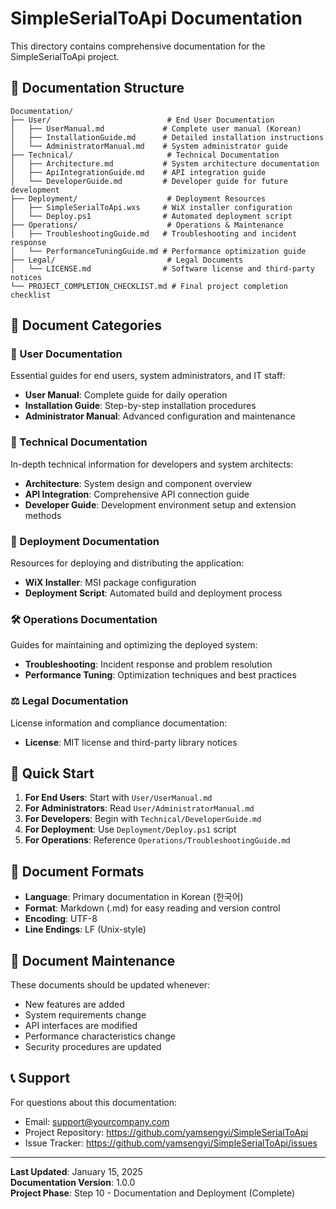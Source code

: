 # SimpleSerialToApi Documentation

This directory contains comprehensive documentation for the SimpleSerialToApi project.

## 📁 Documentation Structure

```
Documentation/
├── User/                          # End User Documentation
│   ├── UserManual.md             # Complete user manual (Korean)
│   ├── InstallationGuide.md      # Detailed installation instructions
│   └── AdministratorManual.md    # System administrator guide
├── Technical/                     # Technical Documentation
│   ├── Architecture.md           # System architecture documentation
│   ├── ApiIntegrationGuide.md    # API integration guide
│   └── DeveloperGuide.md         # Developer guide for future development
├── Deployment/                    # Deployment Resources
│   ├── SimpleSerialToApi.wxs     # WiX installer configuration
│   └── Deploy.ps1                # Automated deployment script
├── Operations/                    # Operations & Maintenance
│   ├── TroubleshootingGuide.md   # Troubleshooting and incident response
│   └── PerformanceTuningGuide.md # Performance optimization guide
├── Legal/                         # Legal Documents
│   └── LICENSE.md                # Software license and third-party notices
└── PROJECT_COMPLETION_CHECKLIST.md # Final project completion checklist
```

## 📖 Document Categories

### 👥 User Documentation
Essential guides for end users, system administrators, and IT staff:
- **User Manual**: Complete guide for daily operation
- **Installation Guide**: Step-by-step installation procedures
- **Administrator Manual**: Advanced configuration and maintenance

### 🔧 Technical Documentation
In-depth technical information for developers and system architects:
- **Architecture**: System design and component overview
- **API Integration**: Comprehensive API connection guide
- **Developer Guide**: Development environment setup and extension methods

### 🚀 Deployment Documentation
Resources for deploying and distributing the application:
- **WiX Installer**: MSI package configuration
- **Deployment Script**: Automated build and deployment process

### 🛠️ Operations Documentation  
Guides for maintaining and optimizing the deployed system:
- **Troubleshooting**: Incident response and problem resolution
- **Performance Tuning**: Optimization techniques and best practices

### ⚖️ Legal Documentation
License information and compliance documentation:
- **License**: MIT license and third-party library notices

## 🎯 Quick Start

1. **For End Users**: Start with `User/UserManual.md`
2. **For Administrators**: Read `User/AdministratorManual.md`
3. **For Developers**: Begin with `Technical/DeveloperGuide.md`
4. **For Deployment**: Use `Deployment/Deploy.ps1` script
5. **For Operations**: Reference `Operations/TroubleshootingGuide.md`

## 📝 Document Formats

- **Language**: Primary documentation in Korean (한국어)
- **Format**: Markdown (.md) for easy reading and version control
- **Encoding**: UTF-8
- **Line Endings**: LF (Unix-style)

## 🔄 Document Maintenance

These documents should be updated whenever:
- New features are added
- System requirements change
- API interfaces are modified
- Performance characteristics change
- Security procedures are updated

## 📞 Support

For questions about this documentation:
- Email: support@yourcompany.com
- Project Repository: https://github.com/yamsengyi/SimpleSerialToApi
- Issue Tracker: https://github.com/yamsengyi/SimpleSerialToApi/issues

---

**Last Updated**: January 15, 2025  
**Documentation Version**: 1.0.0  
**Project Phase**: Step 10 - Documentation and Deployment (Complete)